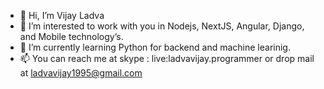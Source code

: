 - 👋 Hi, I’m Vijay Ladva
- 👀 I’m interested to work with you in Nodejs, NextJS, Angular, Django, and Mobile technology’s.
- 🌱 I’m currently learning Python for backend and machine learinig.
- 📫 You can reach me at skype : live:ladvavijay.programmer or drop mail at ladvavijay1995@gmail.com

<!---
vijayladva/vijayladva is a ✨ special ✨ repository because its `README.md` (this file) appears on your GitHub profile.
You can click the Preview link to take a look at your changes.
--->
